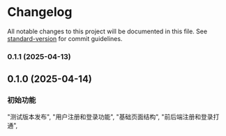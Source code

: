 # Changelog

All notable changes to this project will be documented in this file. See [standard-version](https://github.com/conventional-changelog/standard-version) for commit guidelines.

### 0.1.1 (2025-04-13)

## 0.1.0 (2025-04-14)

### 初始功能
"测试版本发布",
"用户注册和登录功能",
"基础页面结构",
"前后端注册和登录打通",